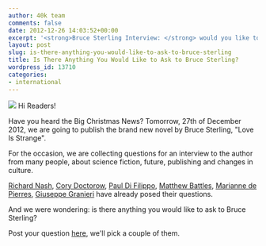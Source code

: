 ```yaml
---
author: 40k team
comments: false
date: 2012-12-26 14:03:52+00:00
excerpt: '<strong>Bruce Sterling Interview: </strong> would you like to pose any question?'
layout: post
slug: is-there-anything-you-would-like-to-ask-to-bruce-sterling
title: Is There Anything You Would Like to Ask to Bruce Sterling?
wordpress_id: 13710
categories:
- international
---
```


![](http://www.40kbooks.com/wp-content/uploads/coversterling_sito.jpeg) Hi Readers!

Have you heard the Big Christmas News? Tomorrow, 27th of December 2012, we are going to publish the brand new novel by Bruce Sterling, "Love Is Strange".

For the occasion, we are collecting questions for an interview to the author from many people, about science fiction, future, publishing and changes in culture. 

[Richard Nash](http://twitter.com/R_Nash), [Cory Doctorow](http://twitter.com/doctorow), [Paul Di Filippo](http://it.wikipedia.org/wiki/Paul_Di_Filippo), [Matthew Battles](http://twitter.com/MatthewBattles), [Marianne de Pierres](http://twitter.com/mdepierres), [Giuseppe Granieri](http://twitter.com/gg) have already posed their questions. 

And we were wondering: is there anything you would like to ask to Bruce Sterling? 

Post your question [here](http://www.facebook.com/40kbooks/posts/307020669414449), we'll pick a couple of them.
